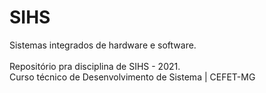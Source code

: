 # SIHS
Sistemas integrados de hardware e software. <br><br>
Repositório pra disciplina de SIHS - 2021. <br>
Curso técnico de Desenvolvimento de Sistema | CEFET-MG
